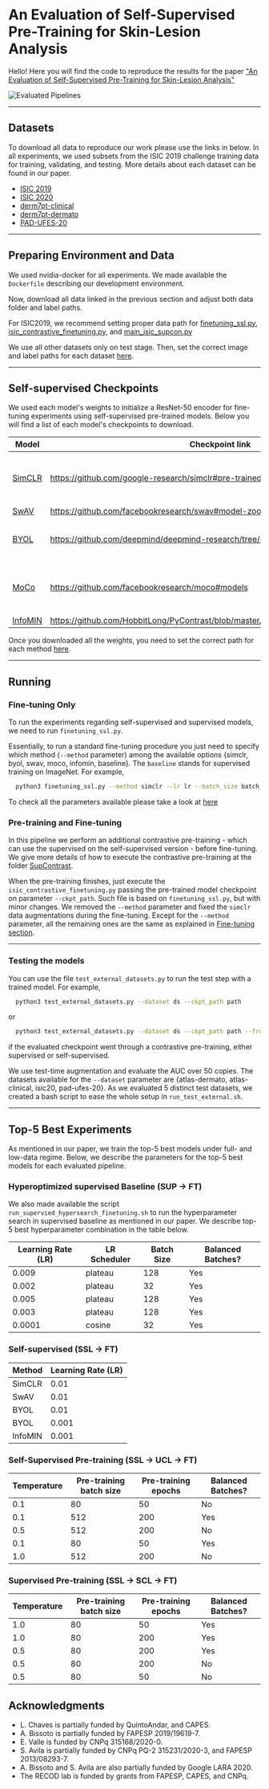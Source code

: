 # An Evaluation of Self-Supervised Pre-Training for Skin-Lesion Analysis

Hello! Here you will find the code to reproduce the results for the paper ["An Evaluation of Self-Supervised Pre-Training for Skin-Lesion Analysis"](https://arxiv.org/abs/2106.09229) 

![Evaluated Pipelines](./images/pipeline.jpeg)

---

## Datasets

To download all data to reproduce our work please use the links in below. In all experiments, we used subsets from the ISIC 2019 challenge training data for training, validating, and testing. More details about each dataset can be found in our paper. 

- [ISIC 2019](https://challenge2019.isic-archive.com/data.html)
- [ISIC 2020](https://www.kaggle.com/c/siim-isic-melanoma-classification)
- [derm7pt-clinical](https://github.com/jeremykawahara/derm7pt)
- [derm7pt-dermato](https://github.com/jeremykawahara/derm7pt)
- [PAD-UFES-20](https://data.mendeley.com/datasets/zr7vgbcyr2/1)

--- 

## Preparing Environment and Data 

We used nvidia-docker for all experiments. We made available the ``Dockerfile`` describing our development environment. 

Now, download all data linked in the previous section and adjust both data folder and label paths. 

For ISIC2019, we recommend setting proper data path for  [finetuning_ssl.py](https://github.com/VirtualSpaceman/ssl-skin-lesions/blob/main/finetuning_ssl.py#L300), 
[isic_contrastive_finetuning.py](https://github.com/VirtualSpaceman/ssl-skin-lesions/blob/main/isic_contrastive_finetuner.py#L313), 
and [main_isic_supcon.py](https://github.com/VirtualSpaceman/ssl-skin-lesions/blob/main/SupContrast/main_isic_supcon.py#L168)

We use all other datasets only on test stage. Then, set the correct image and label paths for each dataset [here](https://github.com/VirtualSpaceman/ssl-skin-lesions/blob/main/test_external_datasets.py#L25-L36).

---

## Self-supervised Checkpoints 

We used each model's weights to initialize a ResNet-50 encoder for fine-tuning experiments using self-supervised pre-trained models. Below you will find a list of each model's checkpoints to download.

Model | Checkpoint link | Notes
------------ | ------------- | ------------- 
[SimCLR](https://arxiv.org/abs/2002.05709) | https://github.com/google-research/simclr#pre-trained-models-for-simclrv1 | Weights [converted](https://github.com/tonylins/simclr-converter) from Tensorflow to PyTorch 
[SwAV](https://arxiv.org/abs/2006.09882) | https://github.com/facebookresearch/swav#model-zoo | -
[BYOL](https://arxiv.org/abs/2006.07733) | https://github.com/deepmind/deepmind-research/tree/master/byol#pretraining | Weights [converted](https://github.com/chigur/byol-convert) from JAX to PyTorch
[MoCo](https://arxiv.org/abs/2003.04297) | https://github.com/facebookresearch/moco#models | MoCo V2 checkpoint trained for 800 epochs 
[InfoMIN](https://arxiv.org/abs/2005.10243) | https://github.com/HobbitLong/PyContrast/blob/master/pycontrast/docs/MODEL_ZOO.md | -

Once you downloaded all the weights, you need to set the correct path for each method [here](https://github.com/VirtualSpaceman/ssl-skin-lesions/blob/main/utils/misc.py#L66-L89).


---

## Running 


### Fine-tuning Only

To run the experiments regarding self-supervised and supervised models, we need to run ``finetuning_ssl.py``.

Essentially, to run a standard fine-tuning procedure you just need to specify which method (``--method`` parameter) 
among the available options {simclr, byol, swav, moco, infomin, baseline}. The ``baseline`` stands for supervised training on ImageNet. For example, 

```bash
  python3 finetuning_ssl.py --method simclr --lr lr --batch_size batch_size 
```

To check all the parameters available please take a look at [here](https://github.com/VirtualSpaceman/ssl-skin-lesions/blob/main/finetuning_ssl.py#L261-L277)


### Pre-training and Fine-tuning


In this pipeline we perform an additional contrastive pre-training - which can use the supervised on the self-supervised version  - before fine-tuning.
We give more details of how to execute the contrastive pre-training at the folder [SupContrast](https://github.com/VirtualSpaceman/ssl-skin-lesions/tree/main/SupContrast).

When the pre-training finishes, just execute the ``isic_contrastive_finetuning.py`` passing the pre-trained model 
checkpoint on parameter ``--ckpt_path``. Such file is based on ``finetuning_ssl.py``, but with minor changes. 
We removed the ``--method`` parameter and fixed the ``simclr`` data augmentations during the fine-tuning. Except for the ``--method`` parameter, all the remaining ones are the same as explained in [Fine-tuning section](#fine-tuning). 

--- 

### Testing the models

You can use the file ``test_external_datasets.py`` to run the test step with a trained model. For example, 

```bash
  python3 test_external_datasets.py --dataset ds --ckpt_path path
```

or 

```bash
  python3 test_external_datasets.py --dataset ds --ckpt_path path --fromcl
```

if the evaluated checkpoint went through a contrastive pre-training, either supervised or self-supervised. 


We use test-time augmentation and evaluate the AUC over 50 copies. The datasets available for the ``--dataset`` parameter 
are {atlas-dermato, atlas-clinical, isic20, pad-ufes-20}. As we evaluated 5 distinct test datasets, we created a bash script to ease the whole setup in ``run_test_external.sh``.

---

## Top-5 Best Experiments

As mentioned in our paper, we train the top-5 best models under full- and low-data regime. Below, we describe the parameters for the top-5 best models for each evaluated pipeline.

### Hyperoptimized supervised Baseline (SUP -> FT)

We also made available the script ``run_supervied_hypersearch_finetuning.sh`` to run the hyperparameter search in 
supervised baseline as mentioned in our paper.  We describe top-5 best hyperparameter combination in the table below. 

Learning Rate (LR) | LR Scheduler | Batch Size | Balanced Batches?
------------ | ------------- | ------------- | ------------- 
0.009| plateau | 128 | Yes
0.002| plateau | 32 | Yes
0.005| plateau | 128 | Yes
0.003| plateau | 128 | Yes
0.0001| cosine | 32 | Yes

### Self-supervised (SSL -> FT)
Method | Learning Rate (LR) 
------------ | ------------- 
SimCLR | 0.01
SwAV | 0.01
BYOL | 0.01
BYOL | 0.001
InfoMIN | 0.001

### Self-Supervised Pre-training (SSL -> UCL -> FT)
Temperature | Pre-training batch size | Pre-training epochs | Balanced Batches?
------------ | ------------- | ------------- | ------------- 
0.1 | 80 | 50 | No
0.1 | 512 | 200 | Yes
0.5 | 512 | 200 | No
0.1 | 80 | 50 | Yes
1.0 | 512 | 200 | No

### Supervised Pre-training (SSL -> SCL -> FT)
Temperature | Pre-training batch size | Pre-training epochs | Balanced Batches?
------------ | ------------- | ------------- | ------------- 
1.0 | 80 | 50 | Yes
1.0 | 80 | 200 | Yes
0.5 | 80 | 200 | Yes
0.5 | 80 | 200 | No
0.5 | 80 | 50 | No


## Acknowledgments
- L. Chaves is partially funded by QuintoAndar, and CAPES. 
- A. Bissoto is partially funded by FAPESP 2019/19619-7. 
- E. Valle is funded by CNPq 315168/2020-0.
- S. Avila is partially funded by CNPq PQ-2 315231/2020-3, and 
FAPESP 2013/08293-7.
- A. Bissoto and S. Avila are also partially funded by Google LARA 2020.
- The RECOD lab is funded by grants from FAPESP, CAPES, and CNPq.

